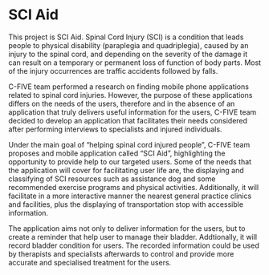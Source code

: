 # SCI Aid
This project is SCI Aid. Spinal Cord Injury (SCI) is a condition that leads people to physical disability (paraplegia and quadriplegia), caused by an injury to the spinal cord, and depending on the severity of the damage it can result on a temporary or permanent loss of function of body parts. Most of the injury occurrences are traffic accidents followed by falls.

C-FIVE team performed a research on finding mobile phone applications related to spinal cord injuries. However, the purpose of these applications differs on the needs of the users, therefore and in the absence of an application that truly delivers useful information for the users, C-FIVE team decided to develop an application that facilitates their needs considered after performing interviews to specialists and injured individuals.

Under the main goal of “helping spinal cord injured people”, C-FIVE team proposes and mobile application called “SCI Aid”, highlighting the opportunity to provide help to our targeted users. Some of the needs that the application will cover for facilitating user life are, the displaying and classifying of SCI resources such as assistance dog and some recommended exercise programs and physical activities. Additionally, it will facilitate in a more interactive manner the nearest general practice clinics and facilities, plus the displaying of transportation stop with accessible information.

The application aims not only to deliver information for the users, but to create a reminder that help user to manage their bladder. Addtionally, it will record bladder condition for users. The recorded information could be used by therapists and specialists afterwards to control and provide more accurate and specialised treatment for the users.
